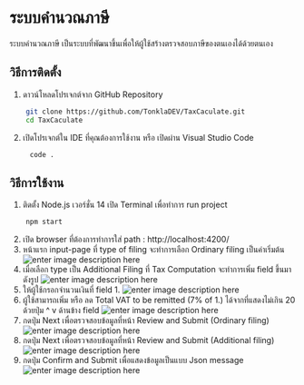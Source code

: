 # ระบบคำนวณภาษี
ระบบคำนวณภาษี เป็นระบบที่พัฒนาขึ้นเพื่อให้ผู้ใช้สร้างตรวจสอบภาษีของตนเองได้ด้วยตนเอง


## วิธีการติดตั้ง

1.  ดาวน์โหลดโปรเจกต์จาก GitHub Repository
```bash
    git clone https://github.com/TonklaDEV/TaxCaculate.git
    cd TaxCaculate 
 ```

2.  เปิดโปรเจกต์ใน IDE ที่คุณต้องการใช้งาน หรือ เปิดผ่าน Visual Studio Code
```bash
	 code .
 ```


## วิธีการใช้งาน
 1. ติดตั้ง Node.js เวอร์ชั่น 14 เปิด Terminal เพื่อทำการ run project
```bash
    npm start
 ```
 2. เปิด browser ที่ต้องการทำการใส่ path : http://localhost:4200/
3. หน้าแรก input-page ที่ type of filing จะทำการเลือก Ordinary filing เป็นค่าเริ่มต้น![enter image description here](https://lh3.googleusercontent.com/pw/AIL4fc98e6Z_tq9PGBs-QW5Djl1Iir1XZjQ4jDYySRBtMAEycfvmcTcoOVWztCVeh9WnavUhIMRcUt9JZMW-FEP_yMzlfz2XOKD7IXPG0MrmvZVgzyyBi4JRMXAFAlanQmz0XiUKQW2cBWn8Vh3n1yQMsz3lTYaSIOzAzju3Hk6gMXxmfZtrgqVyV60KIVC4vzK1FWUEB5Jl8-5ElvPIpPFU0tUrg9eCqNkwqx9_oeeHeQoDOuElqRsWuF7DaMUAa-w1dklWgzbVO3NVXd2fYXaSiTGDOkuAt9uou3mE9ptRsvFoPJJCixMG2nhqNhklonFcp_c1x6r7OculJ4jw6Zl6UgmnEe5_kJdXkf7RqHNIHWBvwsQnNQc3vmXp7xRgZjpoXR4WKcbQv75anvltl6uE0dFj1DZ4V1rkDtrg22uoLdllBlzm_Kz8l3i5lU9Dj8dko8N3LlsifDezoNJWNYosgd_vMtbzIRKcz7bqxeXFCRkCx_-yJ2TWEHMesZUcQ8bKK-UWHYbC1q8bmBG33uGTJ3TMfhmGbgE5y_931MD9o3ple6yKSaGdcnt-R5TpkpuICDpa15Lazsvm-6SCy_sMnVY50Lc8dXU1ul4znzVWCIGCM-sDoOl3DAsGlVJSUY4PF3L-8QPCC3-ikXXZFE1SAHDAUD2ICRgXls9q2Rg73nmw98s4WTQShVah1PpdZra8yicfpDJBuDAHWvPSTuipD-x9UAkD5NvatGAKJN-S8u0XgBVE8_RzYlK_nou_AJi90PBhiAH6uMZZEgh4081Mdvj4YIna8ymwHv4NUcDRdqC9eExA7oaXU9eOitpFHnAFdXstOjA_6nRfb7r-SFMyfKkzWp0kOywWx0r7x175-lL8YpovT4DA3g30TqxvN9L2E99uv6vAzycQVdJMUj3crURKdMGdZVXFiLbGz9rmwuHJuGqHqFCTL_b__w8_sDRs_ZIT3Gcsj-KD_BiLSjmFbcBCob3XH81BNsM=w1119-h629-s-no?authuser=0)
4. เมื่อเลือก type เป็น Additional Filing ที่ Tax Computation จะทำการเพิ่ม field ขึ้นมาดังรูป ![enter image description here](https://lh3.googleusercontent.com/pw/AIL4fc_kRRuAtsb3wbMdYBS0-DyfBPXqX9ez8P3bPAPwT10lZNpOs_p8bG0DB9z57PfbhiBtUMzE5QgbSBGZo-B7lte0LpNG5x5dTz-6orhzTIkPRsMZW9Ar8lyIlFbW2P6plXcdJzPEg2x9NljvtMgXcAIpDRXIIzAvHM6hte8weeKiPjZP3x5FqaW70YqYBbz9gh4mwlw5wZLw2lLttClNSDlfCX9ufzz3pNnVC-HTz78dT6IqKaBo-OiSouAQZsglHRivi5R_wQWi8H7osA29mLoaYCNPgzyk8wSJVBg6xx02uN5alejHFuK1fVN2_YFaURxCykKbcFfSPKonB9UIvz4rEtoGijczwR-1HM0CnHkmFHgGkbfNADRCrlRMTriRWet8BOY30SjaWGpVAr67h7e0aY4foxtGB3bOKpw0lC0Tg7N9Z5H5RBOnyi83HTEyAc_OB3wDfvcP821znon1DFGSP8_mZo-c9nTGkFr7L2wGzc3JSXGfiR2fUVegNV-3_h_rOZkTgjAZ2kz22r-SpVVqhQGUAlC3aWa3bd-hQJcyN5NG3mQ88CqKQ-ZdvVgCWPI7r7NURG134WSqYI1LA8XUZ88-8k_7Qbrx2_SK2vUgvmi60f8Eud9SSgZp8D3MCN-PQiQaQkkWUUUMejf4biosT4aKPmwLylXbQ5TsZGOUfHCQnJv-v7hVkoiJ-STic6IsSwfDLkQI3wIG_3rKBXMXDBA9zp5ZZIy-1fkVuK5usfRKLNWBLRPcWuNoX5GXl12XRBuPm07sNK1i9Hlfwqv1t77lEX3R_z2Ps-BwD-RQ_sIURH2BDS4l0Bxeg0ZlO6E6GNJHTQLFsQW_dbHVOKtO-Z2DTcfnMdf6nu6_tz75iozbjOw_Vtez3MC9d14DRzGsK0x_7I9B0haDb9fpQqjB0SdNxuB9f9TupnvdypjNPS9XrLyJvYWqsSoQbC5hW65VQ4NbUsaJynsSs7PxbgDikZY1kDkSo-Y=w1119-h629-s-no?authuser=0)
5. ให้ผู้ใช้กรอกจำนวนเงินที่ field 1. 
![enter image description here](https://lh3.googleusercontent.com/pw/AIL4fc_uOxixEQmoX4zEmmOqf38V5iMHPkVj7WqW3J3gMLgNgMRQGYFdka5IPnjTYCDXt0wfNMujw6rDAa_F4hhESMn_Cc7EPBL9YJUfN4GV74tUR6bVm0yVWLxPgxFlcv87L_W-1n2Up2gbT9L7RoALy9tNCqfgw8RKisAsWjzW52jPsGjr4Zy7MlSu6Nzg-82TjaFDPUzvBHBqaqf8O6OUjaqQSVtTuYiL8hz8durG359q0xzgJx19DVpfqqAd00fF4h172adaSn7mTXUHjfsT3rvTv79BJIlR7LO2BMdWTzbgmzTEdOYq5oVKWHnFp7-nvEu_ICQ_VHiAYfs3voAbRBfwq3bIT8UX_vzDVy4nxRjtQw4N3LYDUZDbSYhtL08f1nZgh1ZtHNqgDjmXf-MC1jqlB75Yso4J5VvvTqyEpo-Sh3u4MkrgIGxkjc1GzWKyOjqnJ9YRyutkrUaortPcWtYXqqjOEj9v_Ovn0YX7-jxNQygZVzYo76w5zPODOIAoqpmrTW5Vv-aDAHy_oOv8ii6-zVZd-akruXOUkV8cZkhCa9JdqyUmKDb3QmI6QIqJKMNmBnQb1MXZyM_v-ZZ99Z-6H2_1YAF6JDtY1VyacMWYM2PP82j80up1BErApUrJOYyItdD6cM414BQDqcmWRjg3uU8Og36cmxOP2E72MXz1U2eVeiH1JWRg2NObNGKQbZPE3b9Vg7dgQwnMrtvDcbhxdVBYfxFVgDlwVntIDg1i8Zx8MMVRWpxqBbpc3_bcObXbi3FLm4vRyEzK4sVZjbeVYgQ9yVgB-dEwTnbYq9m6fqankfGEpYutPoCg2x-Expe7m6U-3ucxvHvKnJCyc2-6AhuhjcYCCxEL7sOUQQmWSzR0pdmvnU7Zs0FtMThGBR-rSszK6sY74Yw2Iab1iJuAWN1-RbPRo610fqgSbABpJgQFw--Ntkzj39X-U5nNrfgEVACCDI_-XamTVymnW_QSjUDiEG-dBQI=w1020-h210-s-no?authuser=0)
6. ผู้ใช้สามารถเพิ่ม หรือ ลด Total VAT to be remitted (7% of 1.) ได้จากที่แสดงไม่เกิน 20 ด้วยปุ่ม ^ v ด้านข้าง field
![enter image description here](https://lh3.googleusercontent.com/pw/AIL4fc8MxDaxDP_5IbyGP8fKQI1XM0HCff4Dr2_ONl6KjyH3PvIi85rBrJ-4lIsl_zehgnT1zF8HHgZzrQBzVwg0wISa9N-_gcd4MkzvY__J7Vm0CuVbBqfFGvC80I82rNdYZhxN_6H1Vaz7hzkVxLUV5xsWYb0S3PUBw8XHYn2u-mDEfDteHe8f8ANj9mA61BumnE5m_aMBpMfBbTiShuk-sXiw3lf2qkG0gX6H3jFaZBOuA-Wbxg5UlDMzeRzp2ml3gkmEh0mbnCs_xpkP51KLn4UPPPQR31hHI-DRn2_2IWPYAJ-2TUL4VXHFjtON-F1If4nO7BuLUYx5jbo7tQqMn1tcWajolLIChgc2V51nuDDC83mZn9qQF0_BBaUDCIpCyxqCKRdAoZfCj12VP4Z2FEqHtCbiSWvEhriMAYNc_rmzVCskKwaJmxzwRaVFOLU3wHHlNZAdRDyPfBHK3LmUxDbDW1xuI2kqiFBasdWunxMr4SKmywszzXEbEPyjlJtPbGTrO6bVLluEbtz3kQnYl40qZQxHi5khtTg-61h82gH6UeW59884h2uTmjv4MJqFZzcnsZpRSe6x946o7E6ndQWZi0TSqJEcibvTWf6PoxQcae5ihZr01dnc0MdRmzn0q2hQJ5Gs3S2Cl6DBeNNgHd19B6tXatibX53sW1EOmmXehnAQFSn0GvtumkVrYR4BSHWepNajLW9LGdB3JoiVMP3d_5NnpMLDB0Z3j2CPQnxoG250-txvS4bkiXTIH3ZYrcTyDsLFhuzxYs20J9GjHvdAznfYWknRcuWW4wYCPIHytgSXsfzpV9KiAKPRwFQyuqLbdrKLmMYQ-0BVmsiUIXDHTtR8JdXrJRBLJfFJ7wPauj-zBGkrnSfDkssCX9GObr72waLvIQJxFE0tq9bmcVCPAltnSxlrvEK9q-YwEoIV_OpJ6PQUijzZHCugStK_79DwXCfdEIkFfKxpFRA9is1E2fzBA0OpAUk=w319-h59-s-no?authuser=0)
7. กดปุ่ม Next เพื่อตรวจสอบข้อมูลที่หน้า Review and Submit (Ordinary filing)
![enter image description here](https://lh3.googleusercontent.com/pw/AIL4fc-LuGqKZIN_-5-MTze8hYqA3Y1zdmDMwYTJT0JHJbgbA9MKzES_-m0TvTs9GW0UljQiU0W76s1IA_VO69M68gFVsdox0AiWhhj61EVdQq0RBKxM50TADmfFGehoJh3gSoKJ9TmFGed7NvEFJ0fwnc9_agiWNZzvcvACUi8guYCZ3ZdlkYmJ6knrB19wqqqN_eJICywc4sVmyI_4w52QheyACEF4cl28Blj4k61nAPbSp6ppgrJqfaGvK_pykDEEnOGjkhwjpAWEFjDAsA1zBYIOhJCRPWNTnnmAQwqoPT-9HniTBjcf-DxiJZiQ5U79NLGZbH5lQI6eHWTDs-NqkRKEgAJIkNmAIi2Tu7hR1ci2WNfHr7iosibjW79DOzY_PczQup-zs9Dno-6Uu2kEky-O_4MtOXEGsAegC906iq_UVJWRFc27PEAQRG13O4ycH9Ll9nQBCurSFYwEFOUR25LWdyoX2Ygzh8y51GbSzhn_97iirvwhpJ8R6fR7_WtZeWoupdLTAOeCiys0-KVyhGeGJ4Dtm4ULeu9HNzakw9GVJxwr7EMKR6RbIIRBfBE7TAt3ut6-DWpvh8_kO3v5Ve2sHrtxcds8kmwg9-TTPhIORcuPzH4a7SgXxC6KRVrAuXbDIyCiz8xZQS8YcDeTGHxn_zodlOV6TKYammgUUEw9bHs83ayzUcGLPLwEJek-bTgNGi5DIXjSC5HsXvf1VsrnXWSwVb5BvvAJdsHJzMa6HoXrl1GeL8dKcAgaaD9hjB7qqAlDDyno64NqnHvcHvkoB1LdM_UDHNpEmSAFcG6nNDZZU7q6rBvScP_YiIcetK1iUj0_iWoGUde1oyRoKmxZUT9D4An8yEEqDCgRIXcQP_bMcXz3qc5vuDWSEA06SbhX66TQqslSBFUNQwTSTdIspziqrMS-mH4g9mUfI6n64hHVkGNkjDrhEXGHeALxk0hRcpN811MoN6nDkFWO2cQoFby88zQmGtI=w1360-h629-s-no?authuser=0)
8. กดปุ่ม Next เพื่อตรวจสอบข้อมูลที่หน้า Review and Submit (Additional filing)
![enter image description here](https://lh3.googleusercontent.com/pw/AIL4fc-d98iBIADP9C8tDuJ8vdxZ74L8tU-HEASRk0GC2wQRZBRqW676t8UTk2as3YdpI2drSoizfObULs1v0j5d3OxPrxEbBbBNsiD3V-NmXvEogBBm1VaxCmWBVZHwgUHtoyERSSyagaIzw4rBFeEOJv2ZkHJTfxWBvmklrS47Voc4evsNDoVznalpGOjMshxE9BncWuRVEtNGZ6yJnnYLNYiFMDxusTBhklDArDdXW-q6qynbvarsKVN30F--yRIawNFRePFam4wg6s_msDG6VTDrfhqyqlx1XVtS73ms_l1VkhqKoeI5iyJQxIwtEsR34gPkF2pWKP7928XBjThuTZ6m5uyYm_VOjGgSPFRG8oONdHKctOvESUqiVII862tp5sSwGxa4m6GwGxKxZ3n_zjWxivD2ZoXncK9ctz7TvI74tLcW8cWeG3G3Wsi3DyKyjsBabYjxFpiPlpiGOHAuU1w4oRxdVijsHGtQCC3qlb-i-1oK_WEHLUZCd2QOJShqTDCB7BD68I1o4k4g4bvCVpxu4yeV1wwNyKuCnlNhJn2fUtqjGoFLLTjhZ9oYJek5EKDdkX4bNayLr8jY4RexuJn9YNC5JWoTNVZ0ENX7CGYGOI0VnigvyKzgMPVI1EOMC-CXtmq31DkgC17eAsx6Hw3WxJnhRofj8STTvHvuLjS6VIx9Gg4JNXkeE73hUSPfyx4TE1oVyV7L2BTIRNSpTWR2RTxNwMXGfsMY_jyOYfiFE3pbnWBa81dCkGKBCGYVeITlRwt3YvjPLxVBYCDZplulWqhCUpHhQj-JOIqViN76BeoYRgki86qaeiLlVnEylLqbhodX9u96a06BPubWQ1imMqMFDwQBzWWEBwrdnGeNkmylqL3p-NLSNbuhp_NG1MvjhLTSHqqCxxzBYAvEF3xsX0THsUqyHa1sG0p_Lvw2chxs8LTKosBvf0XQ1DuANeoIhfOwe30F9eEcZ6RKdpRmKe9huJAyE8I=w1360-h629-s-no?authuser=0)
9. กดปุ่ม Confirm and Submit เพื่อแสดงข้อมูลเป็นแบบ Json message
![enter image description here](https://lh3.googleusercontent.com/pw/AIL4fc-MDuosKi2UqQI_-OsYe9VzjtC7-9LLEpO-dLHND9d0VfLCvpaIKzl5RtSt2f8qr9ffrVRjIWfMn1da82N6nZArDg1yK8r7xK2GdSMbWUOFvG21cSvfLXXHQi7fkmDW_Lh7Z4USxrGfUjJQolS2lEj42iBTuHCJG06tYKFNZROGsiR2VuleStoG-pD9FpdCELx1dSw0BcHTgr3dxf0XnD1oSdrBU_29ji70dbGsjsD_jdtHA5mydlqRSa5zsRSrK6WhpYHJKajwX3fmGxWEwO_gcjAk2GU-ApaR4Dh1KbvOBkoayOsIy1fIlw2aAz4r5tnJjYH49mHo6-qjEO-lCTJ4PoyU3nEzlwe1SCzrTj-o6dwHsPrqd02HJsuDpMx2TjBTSkaD57WQsH4XDcLRMtBYJ9uMtdvwkayTZzkJunxhO2V8cmiXlGkrkXJB9Idr5A8ecikLbWqiHsvGV7yP7A0HvY0nG5bNpBAaiijXk8epOD3IEHnN2qJ-QLXxDaLMDeAOkXMlxCm5162nkMbFvTg8x9-gYH5rGmlmDLxwGyGDW7_mQX6_3qxqmf0_tuAWlD6mzumW4rdVQ238BmDPnVyssM1kvL555L1xRXYQfjW4UgTw6wWC6THzoTcbsDK8qdiesa_suXmiGUNcWHwBCZKfBuFIVDhtaH_bid5gXLwFtC4WWX0eH6oWTdEhloLQRzFzcpj-s5-NHe9-bPK2njlWfLv_-bLK8CP-n_851lqLGwuNt-hc4QXr-hI7himjQ8WvUBEX6xeUHN-vz0ykPD8TX_EDUr_qxl-dcqMyJm4-TJU44B1M_chAlHgUPZFFEaVGVj9SzqVJ_IZtou2vFqwCFRAOU_iupQlm0ah52MaI7KPqY569FoJpiC9wM33d3ifNO6T-2BXlYuVK1gG-cYWzHR9A7UxgvRrPrGoAz4LiqTjRh4JoysZfhF678UQSbU8J9PFEO5xGxWOpZYNvFYw917c9s70FU0w=w1360-h629-s-no?authuser=0) 
 
